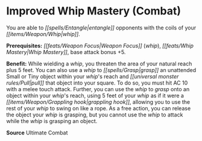 ﻿---
cssclass: [feats]

---
# Improved Whip Mastery (Combat)

You are able to _[[spells/Entangle|entangle]]_ opponents with the coils of your _[[items/Weapon/Whip|whip]]_.

**Prerequisites:** _[[feats/Weapon Focus|Weapon Focus]]_ (_whip_), _[[feats/Whip Mastery|Whip Mastery]]_, base attack bonus +5.

**Benefit:** While wielding a _whip_, you threaten the area of your natural reach plus 5 feet. You can also use a _whip_ to _[[spells/Grasp|grasp]]_ an unattended Small or Tiny object within your _whip_'s reach and _[[universal monster rules/Pull|pull]]_ that object into your square. To do so, you must hit AC 10 with a melee touch attack. Further, you can use the _whip_ to _grasp_ onto an object within your _whip_'s reach, using 5 feet of your _whip_ as if it were a _[[items/Weapon/Grappling hook|grappling hook]]_, allowing you to use the rest of your _whip_ to swing on like a rope. As a free action, you can release the object your _whip_ is grasping, but you cannot use the _whip_ to attack while the _whip_ is grasping an object.

**Source** Ultimate Combat